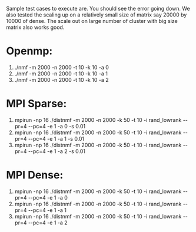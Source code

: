 Sample test cases to execute are. You should see the error going down. We also tested the scaling up on a relatively small size of matrix say 20000 by 10000 of dense. The scale out on large number of cluster with big size matrix also works good. 

Openmp:
======
1. ./nmf -m 2000 -n 2000 -t 10 -k 10 -a 0
2. ./nmf -m 2000 -n 2000 -t 10 -k 10 -a 1
3. ./nmf -m 2000 -n 2000 -t 10 -k 10 -a 2

MPI Sparse:
==========
1. mpirun -np 16 ./distnmf -m 2000 -n 2000 -k 50 -t 10 -i rand_lowrank  --pr=4 --pc=4 -e 1 -a 0 -s 0.01
2. mpirun -np 16 ./distnmf -m 2000 -n 2000 -k 50 -t 10 -i rand_lowrank  --pr=4 --pc=4 -e 1 -a 1 -s 0.01
3. mpirun -np 16 ./distnmf -m 2000 -n 2000 -k 50 -t 10 -i rand_lowrank  --pr=4 --pc=4 -e 1 -a 2 -s 0.01

MPI Dense:
==========
1. mpirun -np 16 ./distnmf -m 2000 -n 2000 -k 50 -t 10 -i rand_lowrank  --pr=4 --pc=4 -e 1 -a 0
2. mpirun -np 16 ./distnmf -m 2000 -n 2000 -k 50 -t 10 -i rand_lowrank  --pr=4 --pc=4 -e 1 -a 1 
3. mpirun -np 16 ./distnmf -m 2000 -n 2000 -k 50 -t 10 -i rand_lowrank  --pr=4 --pc=4 -e 1 -a 2 


